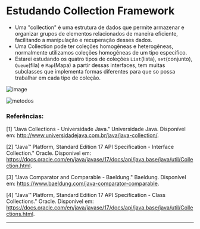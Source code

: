 # Estudando Collection Framework

- Uma "collection" é uma estrutura de dados que permite armazenar e organizar grupos de elementos relacionados de maneira eficiente, facilitando a manipulação e recuperação desses dados.
- Uma Collection pode ter coleções homogêneas e heterogêneas, normalmente utilizamos coleções homogêneas de um tipo especifico.
- Estarei estudando os quatro tipos de coleções `List`(lista), `set`(conjunto), `Queue`(fila) e `Map`(Mapa) a partir dessas interfaces, tem muitas subclasses que implementa formas diferentes para que so possa trabalhar em cada tipo de coleção.

![image](https://github.com/ThSFernandes/Colletions-java-API/assets/112223120/15161b9b-424a-441d-b6ba-0d34a6284772)




![metodos](https://github.com/ThSFernandes/Colletions-java-API/assets/112223120/cd7769bd-601d-4f67-9019-36c440380a0c)




### Referências:

[1] "Java Collections - Universidade Java." Universidade Java. Disponível em: http://www.universidadejava.com.br/java/java-collection/.

[2] "Java™ Platform, Standard Edition 17 API Specification - Interface Collection." Oracle. Disponível em: https://docs.oracle.com/en/java/javase/17/docs/api/java.base/java/util/Collection.html.

[3] "Java Comparator and Comparable - Baeldung." Baeldung. Disponível em: https://www.baeldung.com/java-comparator-comparable.

[4] "Java™ Platform, Standard Edition 17 API Specification - Class Collections." Oracle. Disponível em: https://docs.oracle.com/en/java/javase/17/docs/api/java.base/java/util/Collections.html.

---



